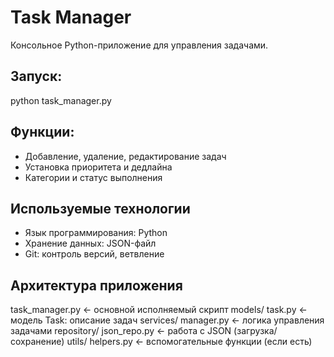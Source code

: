 ﻿# Task Manager

Консольное Python-приложение для управления задачами.

## Запуск:
python task_manager.py

## Функции:
- Добавление, удаление, редактирование задач
- Установка приоритета и дедлайна
- Категории и статус выполнения

## Используемые технологии
- Язык программирования: Python 
- Хранение данных: JSON-файл
- Git: контроль версий, ветвление

## Архитектура приложения
task_manager.py       ← основной исполняемый скрипт
models/
task.py       ← модель Task: описание задач
services/
manager.py    ← логика управления задачами
repository/
json_repo.py  ← работа с JSON (загрузка/сохранение)
utils/
helpers.py    ← вспомогательные функции (если есть)
